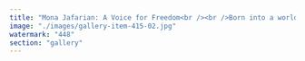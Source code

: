 ```yaml
---
title: "Mona Jafarian: A Voice for Freedom<br /><br />Born into a world of shifting borders and ideological battles, Mona Jafarian has emerged as a relentless advocate for democracy and women’s rights.<br /><br />After the tragic death of Mahsa Amini in 2022, Jafarian co-founded the Femme Azadi collective, amplifying the voices of Iranian women fighting for dignity and autonomy. Her activism bridges two worlds—Iran and France, pushing for systemic change while warning against rising authoritarianism.<br /><br />Her book, Je suis Iranienne, is more than a memoir—it’s a call to action. Through her work, she challenges oppressive structures, exposing the dangers of extremism while championing liberty, secularism, and democracy.<br /><br />In a time when speaking out comes with risks, Jafarian refuses to be silenced. Her fight is not just for Iran, but for a world where freedom is non-negotiable.<br /><br /><br />#FemmeAzadi <br />#FreedomForIran <br />#SystemicRecalibration"
image: "./images/gallery-item-415-02.jpg"
watermark: "448"
section: "gallery"
---
```

